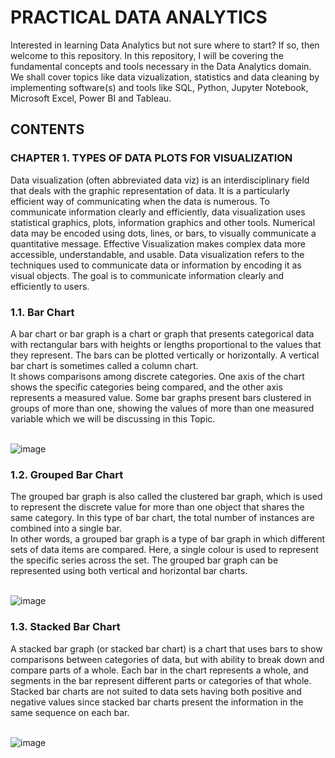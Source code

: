 # PRACTICAL DATA ANALYTICS
Interested in learning Data Analytics but not sure where to start? If so, then welcome to this repository. In this repository, I will be covering the fundamental concepts and tools necessary in the Data Analytics domain. We shall cover topics like data vizualization, statistics and data cleaning by implementing software(s) and tools like SQL, Python, Jupyter Notebook, Microsoft Excel, Power BI and Tableau.

## CONTENTS
### CHAPTER 1. TYPES OF DATA PLOTS FOR VISUALIZATION
Data visualization (often abbreviated data viz) is an interdisciplinary field that deals with the graphic representation of data. It is a particularly efficient way of communicating when the data is numerous. To communicate information clearly and efficiently, data visualization uses statistical graphics, plots, information graphics and other tools. Numerical data may be encoded using dots, lines, or bars, to visually communicate a quantitative message. Effective Visualization makes complex data more accessible, understandable, and usable. Data visualization refers to the techniques used to communicate data or information by encoding it as visual objects. The goal is to communicate information clearly and efficiently to users.
### 1.1. Bar Chart
A bar chart or bar graph is a chart or graph that presents categorical data with rectangular bars with heights or lengths proportional to the values that they represent. The bars can be plotted vertically or horizontally. A vertical bar chart is sometimes called a column chart. <br />
It shows comparisons among discrete categories. One axis of the chart shows the specific categories being compared, and the other axis represents a measured value. Some bar graphs present bars clustered in groups of more than one, showing the values of more than one measured variable which we will be discussing in this Topic.
<br /> <br />

![image](https://user-images.githubusercontent.com/80598737/164883776-2309b6ab-afb4-485e-859b-296ee7b8dd93.png)

### 1.2. Grouped Bar Chart
The grouped bar graph is also called the clustered bar graph, which is used to represent the discrete value for more than one object that shares the same category. In this type of bar chart, the total number of instances are combined into a single bar.
<br />
In other words, a grouped bar graph is a type of bar graph in which different sets of data items are compared. Here, a single colour is used to represent the specific series across the set. The grouped bar graph can be represented using both vertical and horizontal bar charts.
<br /> <br />

![image](https://user-images.githubusercontent.com/80598737/164884004-077004f7-5ee8-4bbf-9820-e719c03d9221.png)

### 1.3. Stacked Bar Chart
A stacked bar graph (or stacked bar chart) is a chart that uses bars to show comparisons between categories of data, but with ability to break down and compare parts of a whole. Each bar in the chart represents a whole, and segments in the bar represent different parts or categories of that whole.
<br />
Stacked bar charts are not suited to data sets having both positive and negative values since stacked bar charts present the information in the same sequence on each bar.
<br /> <br />

![image](https://user-images.githubusercontent.com/80598737/164884296-facc95d6-ddfb-4012-bedc-e9e9500d0090.png)
